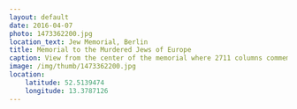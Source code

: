 ```yaml
---
layout: default
date: 2016-04-07
photo: 1473362200.jpg
location_text: Jew Memorial, Berlin
title: Memorial to the Murdered Jews of Europe
caption: View from the center of the memorial where 2711 columns commemorate the Holocaust. The feeling inside is very strange and one can feeel oppressed and lost.
image: /img/thumb/1473362200.jpg
location:
    latitude: 52.5139474
    longitude: 13.3787126
---
```

